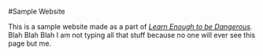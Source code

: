 #Sample Website

This is a sample website made as a part of [*Learn Enough to be Dangerous*](http://learnenough.com).
Blah Blah Blah I am not typing all that stuff because no one will ever see this page but me.
